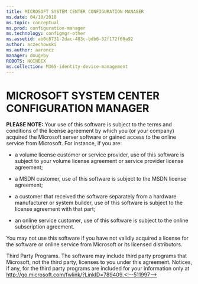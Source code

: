 ```yaml
---
title: MICROSOFT SYSTEM CENTER CONFIGURATION MANAGER
ms.date: 04/10/2018
ms.topic: conceptual
ms.prod: configuration-manager
ms.technology: configmgr-other
ms.assetid: ab0c8731-2dac-483c-bdb6-32f172f60a92
author: aczechowski
ms.author: aaroncz
manager: dougeby
ROBOTS: NOINDEX
ms.collection: M365-identity-device-management
---
```

# MICROSOFT SYSTEM CENTER CONFIGURATION MANAGER


**PLEASE NOTE:** Your use of this software is subject to the terms and conditions of the license agreement by which you (or your company) acquired the Microsoft server software or gained access to the online service from Microsoft. For instance, if you are:  

-   a volume license customer or service provider, use of this software is subject to your volume license agreement or service provider license agreement;  

-   a MSDN customer, use of this software is subject to the MSDN license agreement;  

-   a customer that received the software separately from a hardware manufacturer or system builder, use of this software is subject to the license agreement with that part;  

-   an online service customer, use of this software is subject to the online subscription agreement.  

You may not use this software if you have not validly acquired a license for the software or online service from Microsoft or its licensed distributors.

Third Party Programs. The software may include third party programs that Microsoft, not the third party, licenses to you under this agreement. Notices, if any, for the third party programs are included for your information only at http://go.microsoft.com/fwlink/?LinkID=789409.<!--511997-->
